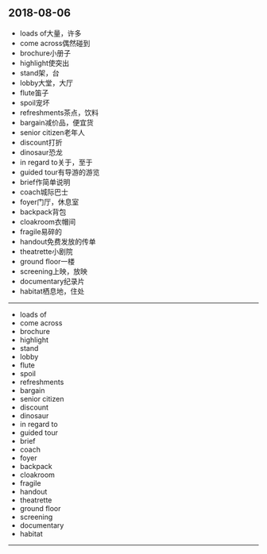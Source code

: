2018-08-06
---
- loads of大量，许多
- come across偶然碰到
- brochure小册子
- highlight使突出
- stand架，台
- lobby大堂，大厅
- flute笛子
- spoil宠坏
- refreshments茶点，饮料
- bargain减价品，便宜货
- senior citizen老年人
- discount打折
- dinosaur恐龙
- in regard to关于，至于
- guided tour有导游的游览
- brief作简单说明
- coach城际巴士
- foyer门厅，休息室
- backpack背包
- cloakroom衣帽间
- fragile易碎的
- handout免费发放的传单
- theatrette小剧院
- ground floor一楼
- screening上映，放映
- documentary纪录片
- habitat栖息地，住处
---
- loads of 
- come across 
- brochure 
- highlight 
- stand 
- lobby 
- flute 
- spoil 
- refreshments 
- bargain 
- senior citizen 
- discount 
- dinosaur 
- in regard to 
- guided tour 
- brief 
- coach 
- foyer 
- backpack 
- cloakroom 
- fragile 
- handout 
- theatrette 
- ground floor 
- screening 
- documentary 
- habitat 
---